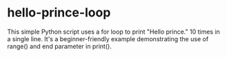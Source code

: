 # hello-prince-loop
This simple Python script uses a for loop to print "Hello prince." 10 times in a single line. It's a beginner-friendly example demonstrating the use of range() and end parameter in print().
